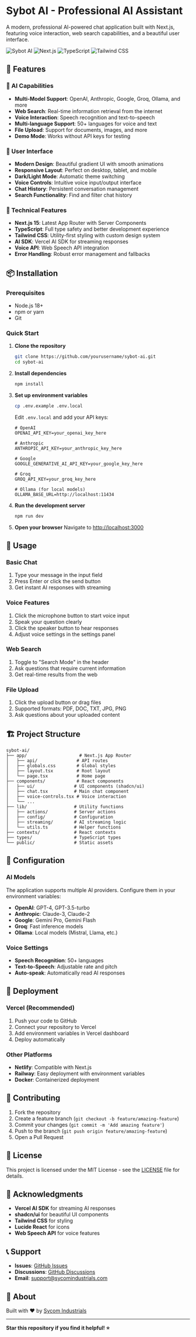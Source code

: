 # Sybot AI - Professional AI Assistant

A modern, professional AI-powered chat application built with Next.js, featuring voice interaction, web search capabilities, and a beautiful user interface.

![Sybot AI](https://img.shields.io/badge/Sybot-AI%20Assistant-blue?style=for-the-badge&logo=openai)
![Next.js](https://img.shields.io/badge/Next.js-15.2.3-black?style=for-the-badge&logo=next.js)
![TypeScript](https://img.shields.io/badge/TypeScript-5.0-blue?style=for-the-badge&logo=typescript)
![Tailwind CSS](https://img.shields.io/badge/Tailwind_CSS-3.3-blue?style=for-the-badge&logo=tailwind-css)

## 🚀 Features

### 🤖 AI Capabilities
- **Multi-Model Support**: OpenAI, Anthropic, Google, Groq, Ollama, and more
- **Web Search**: Real-time information retrieval from the internet
- **Voice Interaction**: Speech recognition and text-to-speech
- **Multi-language Support**: 50+ languages for voice and text
- **File Upload**: Support for documents, images, and more
- **Demo Mode**: Works without API keys for testing

### 🎨 User Interface
- **Modern Design**: Beautiful gradient UI with smooth animations
- **Responsive Layout**: Perfect on desktop, tablet, and mobile
- **Dark/Light Mode**: Automatic theme switching
- **Voice Controls**: Intuitive voice input/output interface
- **Chat History**: Persistent conversation management
- **Search Functionality**: Find and filter chat history

### 🔧 Technical Features
- **Next.js 15**: Latest App Router with Server Components
- **TypeScript**: Full type safety and better development experience
- **Tailwind CSS**: Utility-first styling with custom design system
- **AI SDK**: Vercel AI SDK for streaming responses
- **Voice API**: Web Speech API integration
- **Error Handling**: Robust error management and fallbacks

## 📦 Installation

### Prerequisites
- Node.js 18+ 
- npm or yarn
- Git

### Quick Start

1. **Clone the repository**
   ```bash
   git clone https://github.com/yourusername/sybot-ai.git
   cd sybot-ai
   ```

2. **Install dependencies**
   ```bash
   npm install
   ```

3. **Set up environment variables**
   ```bash
   cp .env.example .env.local
   ```
   
   Edit `.env.local` and add your API keys:
   ```env
   # OpenAI
   OPENAI_API_KEY=your_openai_key_here
   
   # Anthropic
   ANTHROPIC_API_KEY=your_anthropic_key_here
   
   # Google
   GOOGLE_GENERATIVE_AI_API_KEY=your_google_key_here
   
   # Groq
   GROQ_API_KEY=your_groq_key_here
   
   # Ollama (for local models)
   OLLAMA_BASE_URL=http://localhost:11434
   ```

4. **Run the development server**
   ```bash
   npm run dev
   ```

5. **Open your browser**
   Navigate to [http://localhost:3000](http://localhost:3000)

## 🎯 Usage

### Basic Chat
1. Type your message in the input field
2. Press Enter or click the send button
3. Get instant AI responses with streaming

### Voice Features
1. Click the microphone button to start voice input
2. Speak your question clearly
3. Click the speaker button to hear responses
4. Adjust voice settings in the settings panel

### Web Search
1. Toggle to "Search Mode" in the header
2. Ask questions that require current information
3. Get real-time results from the web

### File Upload
1. Click the upload button or drag files
2. Supported formats: PDF, DOC, TXT, JPG, PNG
3. Ask questions about your uploaded content

## 🏗️ Project Structure

```
sybot-ai/
├── app/                    # Next.js App Router
│   ├── api/               # API routes
│   ├── globals.css        # Global styles
│   ├── layout.tsx         # Root layout
│   └── page.tsx           # Home page
├── components/            # React components
│   ├── ui/               # UI components (shadcn/ui)
│   ├── chat.tsx          # Main chat component
│   ├── voice-controls.tsx # Voice interaction
│   └── ...
├── lib/                  # Utility functions
│   ├── actions/          # Server actions
│   ├── config/           # Configuration
│   ├── streaming/        # AI streaming logic
│   └── utils.ts          # Helper functions
├── contexts/             # React contexts
├── types/                # TypeScript types
└── public/               # Static assets
```

## 🔧 Configuration

### AI Models
The application supports multiple AI providers. Configure them in your environment variables:

- **OpenAI**: GPT-4, GPT-3.5-turbo
- **Anthropic**: Claude-3, Claude-2
- **Google**: Gemini Pro, Gemini Flash
- **Groq**: Fast inference models
- **Ollama**: Local models (Mistral, Llama, etc.)

### Voice Settings
- **Speech Recognition**: 50+ languages
- **Text-to-Speech**: Adjustable rate and pitch
- **Auto-speak**: Automatically read AI responses

## 🚀 Deployment

### Vercel (Recommended)
1. Push your code to GitHub
2. Connect your repository to Vercel
3. Add environment variables in Vercel dashboard
4. Deploy automatically

### Other Platforms
- **Netlify**: Compatible with Next.js
- **Railway**: Easy deployment with environment variables
- **Docker**: Containerized deployment

## 🤝 Contributing

1. Fork the repository
2. Create a feature branch (`git checkout -b feature/amazing-feature`)
3. Commit your changes (`git commit -m 'Add amazing feature'`)
4. Push to the branch (`git push origin feature/amazing-feature`)
5. Open a Pull Request

## 📝 License

This project is licensed under the MIT License - see the [LICENSE](LICENSE) file for details.

## 🙏 Acknowledgments

- **Vercel AI SDK** for streaming AI responses
- **shadcn/ui** for beautiful UI components
- **Tailwind CSS** for styling
- **Lucide React** for icons
- **Web Speech API** for voice features

## 📞 Support

- **Issues**: [GitHub Issues](https://github.com/yourusername/sybot-ai/issues)
- **Discussions**: [GitHub Discussions](https://github.com/yourusername/sybot-ai/discussions)
- **Email**: support@sycomindustrials.com

## 🏢 About

Built with ❤️ by [Sycom Industrials](https://sycomindustrials.com)

---

**Star this repository if you find it helpful! ⭐** 
